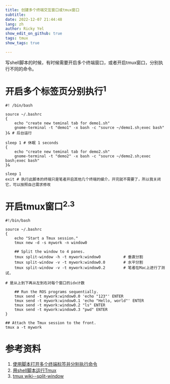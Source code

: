 ```yaml
---
title: 创建多个终端交互窗口或tmux窗口
subtitle:
date: 2022-12-07 21:44:48
lang: zh
author: Ricky Yel
show_edit_on_github: true
tags: tmux
show_tags: true

---
```

写shell脚本的时候，有时候需要开启多个终端窗口，或者开启tmux窗口，分别执行不同的命令。
<!--more-->

# 开启多个标签页分别执行<sup>1</sup>

```shell
#! /bin/bash

source ~/.bashrc
{
	echo "create new teminal tab for demo1.sh"
	gnome-terminal -t "demo1" -x bash -c "source ~/demo1.sh;exec bash"
}& # 后台运行
 
sleep 1 # 休眠 1 seconds
{
	echo "create new teminal tab for demo2.sh"
	gnome-terminal -t "demo2" -x bash -c "source ~/demo2.sh;exec bash;exec bash"
}&

sleep 1
exit # 执行此脚本的终端只是笔者开启其他几个终端的媒介，开完就不需要了，所以我关闭它，可以按照自己需求修改
```

# 开启tmux窗口<sup>2.3</sup>

```shell
#!/bin/bash

source ~/.bashrc
{
	echo "Start a Tmux session."
	tmux new -d -s mywork -n window0

	## Split the window to 4 panes.
	tmux split-window -h -t mywork:window0			# 垂直分割
	tmux split-window -v -t mywork:window0.0		# 水平分割
	tmux split-window -v -t mywork:window0.2		# 笔者在Mac上进行了测试，
																							# 是从上到下再从左到右对每个窗口的idx计数

	## Run the ROS programs sequentially.
	tmux send -t mywork:window0.0 'echo "123"' ENTER
	tmux send -t mywork:window0.1 'echo "Hello, world"' ENTER
	tmux send -t mywork:window0.2 "ls" ENTER
	tmux send -t mywork:window0.3 "pwd" ENTER
}

## Attach the Tmux session to the front.
tmux a -t mywork
```

# 参考资料

1. [使用脚本打开多个终端标签并分别执行命令](https://blog.csdn.net/qq_23670601/article/details/100135322)
2. [用shell脚本运行Tmux](https://blog.csdn.net/mainking2003/article/details/120504004)
3. [tmux wiki--split-window](https://github.com/tmux/tmux/wiki/Getting-Started#splitting-the-window)



